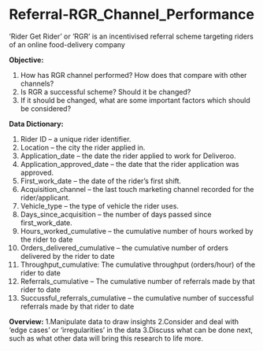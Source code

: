 # Referral-RGR_Channel_Performance
‘Rider Get Rider’ or ‘RGR’ is an incentivised referral scheme targeting riders of an online food-delivery company

**Objective:**
1. How has RGR channel performed? How does that compare with other channels? 
2. Is RGR a successful scheme? Should it be changed? 
3. If it should be changed, what are some important factors which should be considered?

**Data Dictionary:** 
1. Rider ID – a unique rider identifier. 
2. Location – the city the rider applied in. 
3. Application_date – the date the rider applied to work for Deliveroo. 
4. Application_approved_date – the date that the rider application was approved.
5. First_work_date – the date of the rider’s first shift. 
6. Acquisition_channel – the last touch marketing channel recorded for the rider/applicant.
7. Vehicle_type – the type of vehicle the rider uses. 
8. Days_since_acquisition – the number of days passed since first_work_date.
9. Hours_worked_cumulative – the cumulative number of hours worked by the rider to date
10. Orders_delivered_cumulative – the cumulative number of orders delivered by the rider to date
11. Throughput_cumulative: The cumulative throughput (orders/hour) of the rider to date
12. Referrals_cumulative – The cumulative number of referrals made by that rider to date
13. Succussful_referrals_cumulative – the cumulative number of successful referrals made by that rider to date


**Overview:**
1.Manipulate data to draw insights
2.Consider and deal with ‘edge cases’ or ‘irregularities’ in the data
3.Discuss what can be done next, such as what other data will bring this research to life more.

